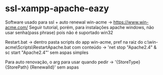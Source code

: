 # ssl-xampp-apache-eazy
Software usado para ssl + auto renewal win-acme -> https://www.win-acme.com/
Seguir tutorial, porém, para instalações apache windows, não usar senha(pass phrase) pois não é suportado win32

Restart.bat -> dentro pasta scripts do app win-acme, pref na raiz do c:\win-acme\Scripts\RestartApache.bat  com conteúdo -> 
'net stop "Apache2.4" & sc start "Apache2.4"' sem aspas simples

Para auto renovação, o arg para usar  quando pedir -> '{StoreType} {StorePath} {RenewalId}' sem aspas
